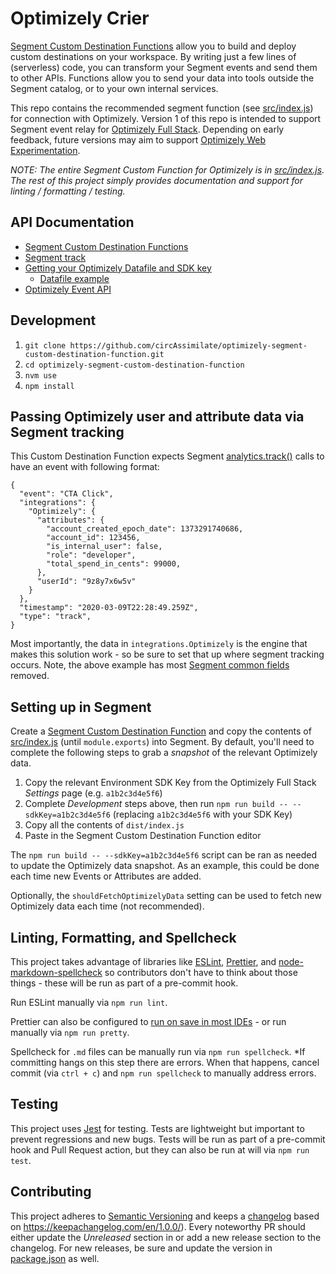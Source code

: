 # Optimizely Crier

[Segment Custom Destination Functions](https://segment.com/docs/connections/destinations/custom-destinations/#custom%20destinations:%20functions) allow you to build and deploy custom destinations on your workspace. By writing just a few lines of (serverless) code, you can transform your Segment events and send them to other APIs. Functions allow you to send your data into tools outside the Segment catalog, or to your own internal services.

This repo contains the recommended segment function (see [src/index.js](./src/index.js)) for connection with Optimizely. Version 1 of this repo is intended to support Segment event relay for [Optimizely Full Stack](https://www.optimizely.com/platform/full-stack/). Depending on early feedback, future versions may aim to support [Optimizely Web Experimentation](https://www.optimizely.com/platform/experimentation/).

_*NOTE*: The entire Segment Custom Function for Optimizely is in [src/index.js](./src/index.js). The rest of this project simply provides documentation and support for linting / formatting / testing._

## API Documentation

- [Segment Custom Destination Functions](https://segment.com/docs/connections/destinations/custom-destinations/#custom%20destinations:%20functions)
- [Segment track](https://segment.com/docs/connections/spec/track/)
- [Getting your Optimizely Datafile and SDK key](https://docs.developers.optimizely.com/rollouts/docs/datafile#section-access-the-datafile-via-the-app)
  - [Datafile example](https://docs.developers.optimizely.com/rollouts/docs/example-datafile)
- [Optimizely Event API](https://developers.optimizely.com/x/events/api/index.html#api_reference)

## Development

1. `git clone https://github.com/circAssimilate/optimizely-segment-custom-destination-function.git`
2. `cd optimizely-segment-custom-destination-function`
3. `nvm use`
4. `npm install`

## Passing Optimizely user and attribute data via Segment tracking

This Custom Destination Function expects Segment [analytics.track()](https://segment.com/docs/connections/spec/track/) calls to have an event with following format:

```
{
  "event": "CTA Click",
  "integrations": {
    "Optimizely": {
      "attributes": {
        "account_created_epoch_date": 1373291740686,
        "account_id": 123456,
        "is_internal_user": false,
        "role": "developer",
        "total_spend_in_cents": 99000,
      },
      "userId": "9z8y7x6w5v"
    }
  },
  "timestamp": "2020-03-09T22:28:49.259Z",
  "type": "track",
}
```

Most importantly, the data in `integrations.Optimizely` is the engine that makes this solution work - so be sure to set that up where segment tracking occurs. Note, the above example has most [Segment common fields](https://segment.com/docs/connections/spec/common/) removed.

## Setting up in Segment

Create a [Segment Custom Destination Function](https://segment.com/docs/connections/destinations/custom-destinations/#custom%20destinations:%20functions) and copy the contents of [src/index.js](./src/index.js) (until `module.exports`) into Segment. By default, you'll need to complete the following steps to grab a _snapshot_ of the relevant Optimizely data.

1. Copy the relevant Environment SDK Key from the Optimizely Full Stack _Settings_ page (e.g. `a1b2c3d4e5f6`)
2. Complete _Development_ steps above, then run `npm run build -- --sdkKey=a1b2c3d4e5f6` (replacing `a1b2c3d4e5f6` with your SDK Key)
3. Copy all the contents of `dist/index.js`
4. Paste in the Segment Custom Destination Function editor

The `npm run build -- --sdkKey=a1b2c3d4e5f6` script can be ran as needed to update the Optimizely data snapshot. As an example, this could be done each time new Events or Attributes are added.

Optionally, the `shouldFetchOptimizelyData` setting can be used to fetch new Optimizely data each time (not recommended).

## Linting, Formatting, and Spellcheck

This project takes advantage of libraries like [ESLint](https://eslint.org/), [Prettier](https://prettier.io/), and [node-markdown-spellcheck](https://github.com/lukeapage/node-markdown-spellcheck) so contributors don't have to think about those things - these will be run as part of a pre-commit hook.

Run ESLint manually via `npm run lint`.

Prettier can also be configured to [run on save in most IDEs](https://prettier.io/docs/en/editors.html) - or run manually via `npm run pretty`.

Spellcheck for `.md` files can be manually run via `npm run spellcheck`. \*If committing hangs on this step there are errors. When that happens, cancel commit (via `ctrl + c`) and `npm run spellcheck` to manually address errors.

## Testing

This project uses [Jest](https://jestjs.io/) for testing. Tests are lightweight but important to prevent regressions and new bugs. Tests will be run as part of a pre-commit hook and Pull Request action, but they can also be run at will via `npm run test`.

## Contributing

This project adheres to [Semantic Versioning](https://semver.org/spec/v2.0.0.html) and keeps a [changelog](./CHANGELOG.md) based on https://keepachangelog.com/en/1.0.0/). Every noteworthy PR should either update the _Unreleased_ section in or add a new release section to the changelog. For new releases, be sure and update the version in [package.json](./package.json) as well.
